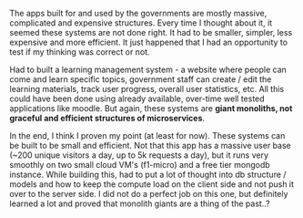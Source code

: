 The apps built for and used by the governments are mostly massive, complicated and expensive structures. Every time I thought about it, it seemed these systems are not done right. It had to be smaller, simpler, less expensive and more efficient. It just happened that I had an opportunity to test if my thinking was correct or not.

Had to built a learning management system - a website where people can come and learn specific topics, government staff can create / edit the learning materials, track user progress, overall user statistics, etc. All this could have been done using already available, over-time well tested applications like moodle. But again, these systems are **giant monoliths, not graceful and efficient structures of microservices**.

In the end, I think I proven my point (at least for now). These systems can be built to be small and efficient. Not that this app has a massive user base (~200 unique visitors a day, up to 5k requests a day), but it runs very smoothly on two small cloud VM's (f1-micro) and a free tier mongodb instance. While building this, had to put a lot of thought into db structure / models and how to keep the compute load on the client side and not push it over to the server side. I did not do a perfect job on this one, but definitely learned a lot and proved that monolith giants are a thing of the past..?
